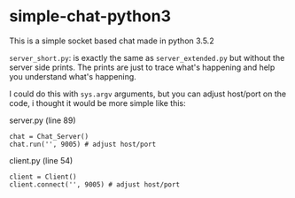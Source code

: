 # simple-chat-python3

This is a simple socket based chat made in python 3.5.2

`server_short.py`: is exactly the same as `server_extended.py` but without the server side prints. The prints are just to trace what's happening and help you understand what's happening.

I could do this with `sys.argv` arguments, but you can adjust host/port on the code, i thought it would be more simple like this:

server.py (line 89)

`chat = Chat_Server()`<br>
`chat.run('', 9005) # adjust host/port`
 
 client.py (line 54)
 
`client = Client()`<br>
`client.connect('', 9005) # adjust host/port`
